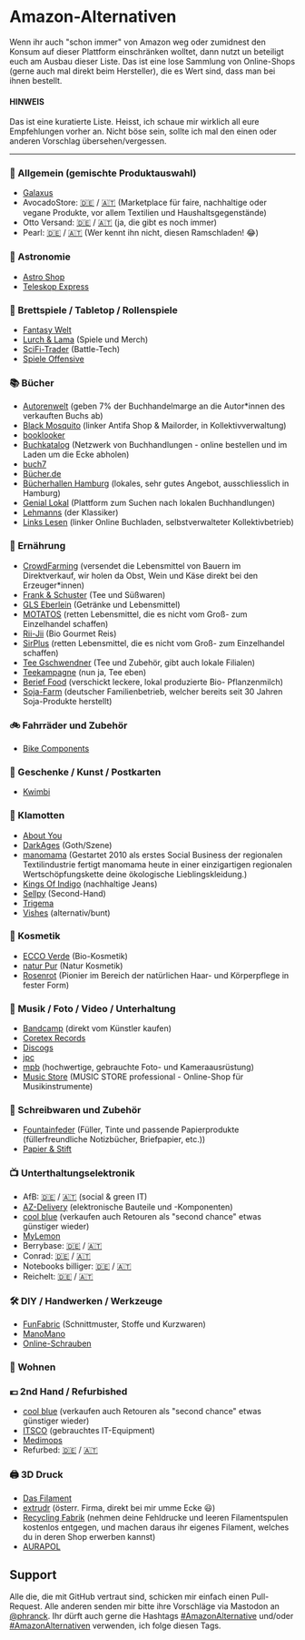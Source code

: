 # Amazon-Alternativen
Wenn ihr auch "schon immer" von Amazon weg oder zumidnest den Konsum auf dieser Plattform einschränken wolltet, dann nutzt un beteiligt euch am Ausbau dieser Liste. Das ist eine lose Sammlung von Online-Shops (gerne auch mal direkt beim Hersteller), die es Wert sind, dass man bei ihnen bestellt.

#### **HINWEIS**  
Das ist eine kuratierte Liste. Heisst, ich schaue mir wirklich all eure Empfehlungen vorher an. Nicht böse sein, sollte ich mal den einen oder anderen Vorschlag übersehen/vergessen.

---

### 🏪 Allgemein (gemischte Produktauswahl)
* [Galaxus](https://www.galaxus.de)
* AvocadoStore: [🇩🇪](https://www.avocadostore.de) / [🇦🇹](https://www.avocadostore.at) (Marketplace für faire, nachhaltige oder vegane Produkte, vor allem Textilien und Haushaltsgegenstände)
* Otto Versand: [🇩🇪](https://otto.de) / [🇦🇹](https://otto.at) (ja, die gibt es noch immer)
* Pearl: [🇩🇪](https://www.pearl.de) / [🇦🇹](https://www.pearl.at) (Wer kennt ihn nicht, diesen Ramschladen! 😂)

### 🔭 Astronomie
* [Astro Shop](https://www.astroshop.de)
* [Teleskop Express](https://www.teleskop-express.de)

### 🧩 Brettspiele / Tabletop / Rollenspiele
* [Fantasy Welt](https://www.fantasywelt.de)
* [Lurch & Lama](https://lurchundlama.de) (Spiele und Merch)
* [SciFi-Trader](https://scifi-trader.de) (Battle-Tech)
* [Spiele Offensive](https://spiele-offensive.de)

### 📚 Bücher
* [Autorenwelt](https://shop.autorenwelt.de) (geben 7% der Buchhandelmarge an die Autor*innen des verkauften Buchs ab)
* [Black Mosquito](https://black-mosquito.org) (linker Antifa Shop & Mailorder, in Kollektivverwaltung)
* [booklooker](https://www.booklooker.de)
* [Buchkatalog](https://www.buchkatalog.de) (Netzwerk von Buchhandlungen - online bestellen und im Laden um die Ecke abholen)
* [buch7](https://www.buch7.de)
* [Bücher.de](https://buecher.de)
* [Bücherhallen Hamburg](https://www.buecherhallen.de) (lokales, sehr gutes Angebot, ausschliesslich in Hamburg)
* [Genial Lokal](https://www.genialokal.de) (Plattform zum Suchen nach lokalen Buchhandlungen)
* [Lehmanns](https://www.lehmanns.de) (der Klassiker)
* [Links Lesen](https://links-lesen.de) (linker Online Buchladen, selbstverwalteter Kollektivbetrieb)

### 🥘 Ernährung
* [CrowdFarming](https://www.crowdfarming.com/de) (versendet die Lebensmittel von Bauern im Direktverkauf, wir holen da Obst, Wein und Käse direkt bei den Erzeuger*innen)
* [Frank & Schuster](https://frankundschuster.com) (Tee und Süßwaren)
* [GLS Eberlein](https://gls-eberlein.de/) (Getränke und Lebensmittel)
* [MOTATOS](https://www.motatos.de) (retten Lebensmittel, die es nicht vom Groß- zum Einzelhandel schaffen)
* [Rii-Jii](https://www.rii-jii.de) (Bio Gourmet Reis)
* [SirPlus](https://sirplus.de/) (retten Lebensmittel, die es nicht vom Groß- zum Einzelhandel schaffen)
* [Tee Gschwendner](https://www.teegschwendner.de) (Tee und Zubehör, gibt auch lokale Filialen)
* [Teekampagne](https://www.teekampagne.de) (nun ja, Tee eben)
* [Berief Food](https://www.berief-food.de) (verschickt leckere, lokal produzierte Bio- Pflanzenmilch)
* [Soja-Farm](https://www.soja-farm.de) (deutscher Familienbetrieb, welcher bereits seit 30 Jahren Soja-Produkte herstellt)

### 🚲 Fahrräder und Zubehör
* [Bike Components](https://bike-components.de)

### 🎁 Geschenke / Kunst / Postkarten
* [Kwimbi](https://kwimbi.de)

### 🧢 Klamotten
* [About You](https://www.aboutyou.at)
* [DarkAges](https://www.darkages.de) (Goth/Szene)
* [manomama](https://www.manomama.de) (Gestartet 2010 als erstes Social Business der regionalen Textilindustrie fertigt manomama heute in einer einzigartigen regionalen Wertschöpfungskette deine ökologische Lieblingskleidung.)
* [Kings Of Indigo](https://kingsofindigo.com/de-deat) (nachhaltige Jeans)
* [Sellpy](https://www.sellpy.de) (Second-Hand)
* [Trigema](https://www.trigema.de)
* [Vishes](https://shop.vishes.de) (alternativ/bunt)

### 🧴 Kosmetik
* [ECCO Verde](https://ecco-verde.de) (Bio-Kosmetik)
* [natur Pur](https://www.shop-naturpur.de) (Natur Kosmetik)
* [Rosenrot](https://www.rosenrot.de) (Pionier im Bereich der natürlichen Haar- und Körperpflege in fester Form)

### 🍿 Musik / Foto / Video / Unterhaltung
* [Bandcamp](https://bandcamp.com) (direkt vom Künstler kaufen)
* [Coretex Records](https://coretexrecords.com)
* [Discogs](https://www.discogs.com)
* [jpc](https://www.jpc.de)
* [mpb](https://www.mpb.com/de-de) (hochwertige, gebrauchte Foto- und Kameraausrüstung)
* [Music Store](https://musicstore.de) (MUSIC STORE professional - Online-Shop für Musikinstrumente)

### 🔏 Schreibwaren und Zubehör
* [Fountainfeder](https://fountainfeder.de) (Füller, Tinte und passende Papierprodukte (füllerfreundliche Notizbücher, Briefpapier, etc.))
* [Papier & Stift](https://www.papierundstift.de)

### 📺 Unterthaltungselektronik
* AfB: [🇩🇪](https://afbshop.de) / [🇦🇹](https://afbshop.at) (social & green IT)
* [AZ-Delivery](https://www.az-delivery.de) (elektronische Bauteile und -Komponenten)
* [cool blue](https://coolblue.de) (verkaufen auch Retouren als "second chance" etwas günstiger wieder)
* [MyLemon](https://mylemon.at)
* Berrybase: [🇩🇪](https://www.berrybase.de) / [🇦🇹](https://www.berrybase.at)
* Conrad: [🇩🇪](https://www.conrad.de) / [🇦🇹](https://www.conrad.at)
* Notebooks billiger: [🇩🇪](https://notebooksbilliger.de) / [🇦🇹](https://notebooksbilliger.at)
* Reichelt: [🇩🇪](https://www.reichelt.de) / [🇦🇹](https://www.reichelt.at)

### 🛠️ DIY / Handwerken / Werkzeuge
* [FunFabric](https://funfabric.com) (Schnittmuster, Stoffe und Kurzwaren)
* [ManoMano](https://www.manomano.de)
* [Online-Schrauben](https://online-schrauben.de)

### 🏡 Wohnen

### 💶 2nd Hand / Refurbished
* [cool blue](https://coolblue.de) (verkaufen auch Retouren als "second chance" etwas günstiger wieder)
* [ITSCO](https://www.itsco.de) (gebrauchtes IT-Equipment)
* [Medimops](https://www.medimops.de)
* Refurbed: [🇩🇪](https://www.refurbed.de) / [🇦🇹](https://www.refurbed.at)

### 🖨️ 3D Druck
* [Das Filament](https://www.dasfilament.de)
* [extrudr](https://www.extrudr.com/de/shop-eu/?locale=de) (österr. Firma, direkt bei mir umme Ecke 😃)
* [Recycling Fabrik](https://recyclingfabrik.com) (nehmen deine Fehldrucke und leeren Filamentspulen kostenlos entgegen, und machen daraus ihr eigenes Filament, welches du in deren Shop erwerben kannst)
* [AURAPOL](https://www.aurapol.com/de/)

## Support
Alle die, die mit GitHub vertraut sind, schicken mir einfach einen Pull-Request. Alle anderen senden mir bitte ihre Vorschläge via Mastodon an [@phranck](https://chaos.social/@phranck). Ihr dürft auch gerne die Hashtags [\#AmazonAlternative](https://chaos.social/deck/tags/AmazonAlternative) und/oder [\#AmazonAlternativen](https://chaos.social/deck/tags/AmazonAlternativen) verwenden, ich folge diesen Tags.